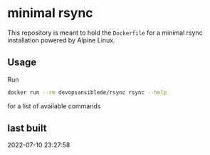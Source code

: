 # minimal rsync 

This repository is meant to hold the `Dockerfile` for a minimal rsync installation powered by Alpine Linux.

## Usage

Run

```sh
docker run --rm devopsansiblede/rsync rsync --help
```

for a list of available commands

## last built

2022-07-10 23:27:58
